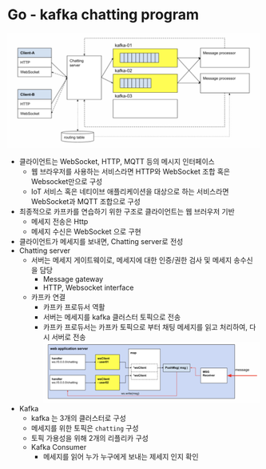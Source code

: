 # Go - kafka chatting program

![](assets/go-kafka-develop-dc16548c.png)

* 클라이언트는 WebSocket, HTTP, MQTT 등의 메시지 인터페이스
  + 웹 브라우저를 사용하는 서비스라면 HTTP와 WebSocket 조합 혹은 Websocket만으로 구성
  + IoT 서비스 혹은 네티이브 애플리케이션을 대상으로 하는 서비스라면 WebSocket과 MQTT 조합으로 구성
* 최종적으로 카프카를 연습하기 위한 구조로 클라이언트는 웹 브러우저 기반
  + 메세지 전송은 Http
  + 메세지 수신은 WebSocket 으로 구현
* 클라이언트가 메세지를 보내면, Chatting server로 전성
* Chatting server
  + 서버는 메세지 게이트웨이로, 메세지에 대한 인증/권한 검사 및 메세지 송수신을 담당
    - Message gateway
    - HTTP, Websocket interface
  + 카프카 연결  
    - 카프카 프로듀서 역활
    - 서버는 메세지를 kafka 클러스터 토픽으로 전송
    - 카프카 프로듀서는 카프카 토픽으로 부터 채팅 메세지를 읽고 처리하여, 다시 서버로 전송
    ![](assets/go-kafka-develop-21f97447.png)
* Kafka
  + kafka 는 3개의 클러스터로 구성
  + 메세지를 위한 토픽은 `chatting` 구성
  + 토픽 가용성을 위해 2개의 리플리카 구성
  + Kafka Consumer
    - 메세지를 읽어 누가 누구에게 보내는 제세지 인지 확인
